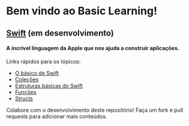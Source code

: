 # Bem vindo ao Basic Learning!

## [Swift](https://github.com/pedrolemoz/basiclearning/tree/master/Swift) (em desenvolvimento)
#### A incrível linguagem da Apple que nos ajuda a construir aplicações.
Links rápidos para os tópicos:
- [O básico de Swift](https://github.com/pedrolemoz/basiclearning/blob/master/Swift/BasicoSwift.md)
- [Coleções](https://github.com/pedrolemoz/basiclearning/blob/master/Swift/Colecoes.md)
- [Estruturas básicas do Swift](https://github.com/pedrolemoz/basiclearning/blob/master/Swift/EstruturasSwift.md)
- [Funções](https://github.com/pedrolemoz/basiclearning/blob/master/Swift/Funcoes.md)
- [Structs](https://github.com/pedrolemoz/basiclearning/blob/master/Swift/Structs.md)

Colabore com o desenvolvimento deste repositório!
Faça um fork e pull requests para adicionar mais conteúdos.
